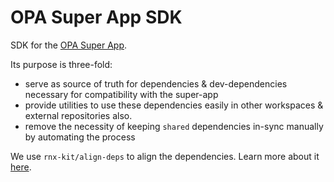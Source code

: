 # OPA Super App SDK

SDK for the [OPA Super App](https://digitalgit.olamnet.com/bharath-doijode/OPA-PoC).

Its purpose is three-fold:

- serve as source of truth for dependencies & dev-dependencies necessary for compatibility with the super-app
- provide utilities to use these dependencies easily in other workspaces & external repositories also.
- remove the necessity of keeping `shared` dependencies in-sync manually by automating the process

We use `rnx-kit/align-deps` to align the dependencies. Learn more about it [here](https://microsoft.github.io/rnx-kit/docs/guides/dependency-management).


